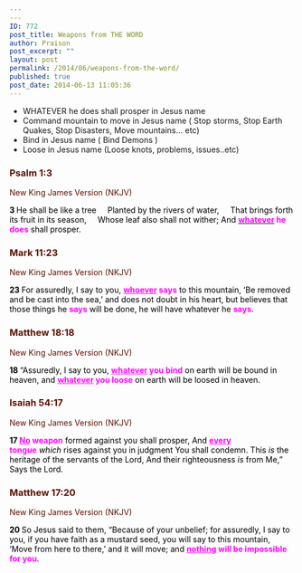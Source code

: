 ```yaml
---
---
ID: 772
post_title: Weapons from THE WORD
author: Praison
post_excerpt: ""
layout: post
permalink: /2014/06/weapons-from-the-word/
published: true
post_date: 2014-06-13 11:05:36
---
```

<ul>
	<li>WHATEVER he does shall prosper in Jesus name</li>
	<li>Command mountain to move in Jesus name ( Stop storms, Stop Earth Quakes, Stop Disasters, Move mountains... etc)</li>
	<li>Bind in Jesus name ( Bind Demons )</li>
	<li>Loose in Jesus name (Loose knots, problems, issues..etc)</li>
</ul>
<div class="heading passage-class-0" style="color: #5c1101;">
<h3>Psalm 1:3</h3>
<p class="txt-sm">New King James Version (NKJV)</p>

</div>
<div class="passage version-NKJV result-text-style-normal text-html " style="color: #000000;">
<div class="poetry">
<p class="line"><span id="en-NKJV-13943" class="text Ps-1-3"><span class="versenum" style="font-weight: bold;">3 </span>He shall be like a tree</span>
<span class="indent-1"><span class="indent-1-breaks">    </span><span class="text Ps-1-3">Planted by the rivers of water,</span></span>
<span class="indent-1"><span class="indent-1-breaks">    </span><span class="text Ps-1-3">That brings forth its fruit in its season,</span></span>
<span class="indent-1"><span class="indent-1-breaks">    </span><span class="text Ps-1-3">Whose leaf also shall not wither;</span></span>
<span class="text Ps-1-3">And <span style="text-decoration: underline;"><span style="color: #ff00ff;"><strong>whatever</strong></span></span><span style="color: #ff00ff;"><strong> he does</strong></span> shall prosper.</span></p>

<div class="heading passage-class-0" style="color: #5c1101;">
<h3>Mark 11:23</h3>
<p class="txt-sm">New King James Version (NKJV)</p>

</div>
<div class="passage version-NKJV result-text-style-normal text-html ">

<span id="en-NKJV-24664" class="text Mark-11-23"><span class="versenum" style="font-weight: bold;">23 </span><span class="woj">For assuredly, I say to you, <strong><span style="color: #ff00ff;"><span style="text-decoration: underline;">whoever</span> says</span></strong> to this mountain, ‘Be removed and be cast into the sea,’ and does not doubt in his heart, but believes that those things he <span style="color: #ff00ff;"><strong>says</strong></span> will be done, he will have whatever he <span style="color: #ff00ff;"><strong>says</strong></span>.</span></span>
<div class="heading passage-class-0" style="color: #5c1101;">
<h3>Matthew 18:18</h3>
<p class="txt-sm">New King James Version (NKJV)</p>

</div>
<div class="passage version-NKJV result-text-style-normal text-html ">

<span id="en-NKJV-23746" class="text Matt-18-18"><span class="versenum" style="font-weight: bold;">18 </span><span class="woj">“Assuredly, I say to you, <span style="color: #ff00ff;"><strong><span style="text-decoration: underline;">whatever</span> you bind</strong></span> on earth will be bound in heaven, and <span style="color: #ff00ff;"><strong><span style="text-decoration: underline;">whatever</span> you loose</strong></span> on earth will be loosed in heaven.</span></span>
<div class="heading passage-class-0" style="color: #5c1101;">
<h3>Isaiah 54:17</h3>
<p class="txt-sm">New King James Version (NKJV)</p>

</div>
<div class="passage version-NKJV result-text-style-normal text-html ">
<div class="poetry">
<p class="line"><span id="en-NKJV-18741" class="text Isa-54-17"><span class="versenum" style="font-weight: bold;">17 </span><span style="color: #ff00ff;"><strong><span style="text-decoration: underline;">No</span> weapon</strong></span> formed against you shall prosper,</span>
<span class="text Isa-54-17">And <span style="color: #ff00ff;"><strong><span style="text-decoration: underline;">every</span> tongue</strong></span> <i>which</i> rises against you in judgment</span>
<span class="text Isa-54-17">You shall condemn.</span>
<span class="text Isa-54-17">This <i>is</i> the heritage of the servants of the <span class="small-caps">Lord</span>,</span>
<span class="text Isa-54-17">And their righteousness <i>is</i> from Me,”</span>
<span class="text Isa-54-17">Says the <span class="small-caps">Lord</span>.</span></p>

</div>
</div>
<div class="heading passage-class-0" style="color: #5c1101;">
<h3>Matthew 17:20</h3>
<p class="txt-sm">New King James Version (NKJV)</p>

</div>
<div class="passage version-NKJV result-text-style-normal text-html ">

<span id="en-NKJV-23721" class="text Matt-17-20"><span class="versenum" style="font-weight: bold;">20 </span>So Jesus said to them, <span class="woj">“Because of your unbelief;</span><span class="woj"> for assuredly, I say to you, if you have faith as a mustard seed, you will say to this mountain, ‘Move from here to there,’ and it will move; and <span style="color: #ff00ff;"><strong><span style="text-decoration: underline;">nothing</span> will be impossible for you</strong></span>.</span></span>

&nbsp;

</div>
</div>
</div>
</div>
</div>